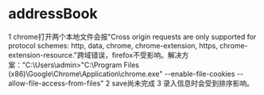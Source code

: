 # addressBook
1 chrome打开两个本地文件会报"Cross origin requests are only supported for protocol schemes: http, data, chrome, chrome-extension, https, chrome-extension-resource."跨域错误，firefox不受影响。解决方案："C:\Users\admin>"C:\Program Files (x86)\Google\Chrome\Application\chrome.exe" --enable-file-cookies --allow-file-access-from-files"
2 save尚未完成
3 录入信息时会受到排序影响。
